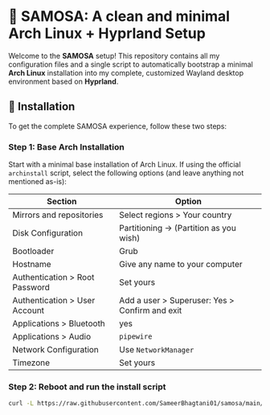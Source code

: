 # 🥟 SAMOSA: A clean and minimal Arch Linux + Hyprland Setup

Welcome to the **SAMOSA** setup! This repository contains all my configuration files and a single script to automatically bootstrap a minimal **Arch Linux** installation into my complete, customized Wayland desktop environment based on **Hyprland**.

## 🚀 Installation

To get the complete SAMOSA experience, follow these two steps:

### Step 1: Base Arch Installation

Start with a minimal base installation of Arch Linux. If using the official `archinstall` script, select the following options (and leave anything not mentioned as-is):

| Section                        | Option                                         |
| ------------------------------ | ---------------------------------------------- |
| Mirrors and repositories       | Select regions > Your country                  |
| Disk Configuration             | Partitioning -> (Partition as you wish)        |
| Bootloader                     | Grub                                           |
| Hostname                       | Give any name to your computer                 |
| Authentication > Root Password | Set yours                                      |
| Authentication > User Account  | Add a user > Superuser: Yes > Confirm and exit |
| Applications > Bluetooth       | yes                                            |
| Applications > Audio           | `pipewire`                                     |
| Network Configuration          | Use `NetworkManager`                           |
| Timezone                       | Set yours                                      |

### Step 2: Reboot and run the install script

```bash
curl -L https://raw.githubusercontent.com/SameerBhagtani01/samosa/main/install.sh | sh
```

